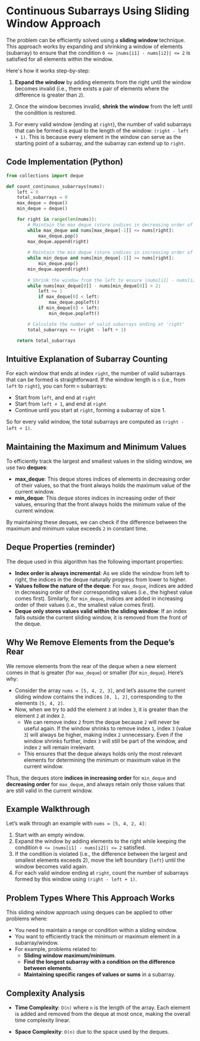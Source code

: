 # Continuous Subarrays Using Sliding Window Approach

The problem can be efficiently solved using a **sliding window** technique. This approach works by expanding and shrinking a window of elements (subarray) to ensure that the condition `0 <= |nums[i1] - nums[i2]| <= 2` is satisfied for all elements within the window.

Here's how it works step-by-step:

1. **Expand the window** by adding elements from the right until the window becomes invalid (i.e., there exists a pair of elements where the difference is greater than `2`).

2. Once the window becomes invalid, **shrink the window** from the left until the condition is restored.

3. For every valid window (ending at `right`), the number of valid subarrays that can be formed is equal to the length of the window: `(right - left + 1)`. This is because every element in the window can serve as the starting point of a subarray, and the subarray can extend up to `right`.

## Code Implementation (Python)

```python
from collections import deque

def count_continuous_subarrays(nums):
    left = 0
    total_subarrays = 0
    max_deque = deque()
    min_deque = deque()

    for right in range(len(nums)):
        # Maintain the max deque (store indices in decreasing order of values)
        while max_deque and nums[max_deque[-1]] <= nums[right]:
            max_deque.pop()
        max_deque.append(right)
        
        # Maintain the min deque (store indices in increasing order of values)
        while min_deque and nums[min_deque[-1]] >= nums[right]:
            min_deque.pop()
        min_deque.append(right)
        
        # Shrink the window from the left to ensure |nums[i1] - nums[i2]| <= 2
        while nums[max_deque[0]] - nums[min_deque[0]] > 2:
            left += 1
            if max_deque[0] < left:
                max_deque.popleft()
            if min_deque[0] < left:
                min_deque.popleft()

        # Calculate the number of valid subarrays ending at 'right'
        total_subarrays += (right - left + 1)

    return total_subarrays
```

## Intuitive Explanation of Subarray Counting

For each window that ends at index `right`, the number of valid subarrays that can be formed is straightforward. If the window length is `n` (i.e., from `left` to `right`), you can form `n` subarrays:

- Start from `left`, and end at `right`
- Start from `left + 1`, and end at `right`
- Continue until you start at `right`, forming a subarray of size 1.

So for every valid window, the total subarrays are computed as `(right - left + 1)`.

## Maintaining the Maximum and Minimum Values

To efficiently track the largest and smallest values in the sliding window, we use two **deques**:

- **max_deque**: This deque stores indices of elements in decreasing order of their values, so that the front always holds the maximum value of the current window.
- **min_deque**: This deque stores indices in increasing order of their values, ensuring that the front always holds the minimum value of the current window.

By maintaining these deques, we can check if the difference between the maximum and minimum value exceeds `2` in constant time.

## Deque Properties (reminder)

The deque used in this algorithm has the following important properties:

- **Index order is always incremental**: As we slide the window from left to right, the indices in the deque naturally progress from lower to higher.
- **Values follow the nature of the deque**: For `max_deque`, indices are added in decreasing order of their corresponding values (i.e., the highest value comes first). Similarly, for `min_deque`, indices are added in increasing order of their values (i.e., the smallest value comes first).
- **Deque only stores values valid within the sliding window**: If an index falls outside the current sliding window, it is removed from the front of the deque.

## Why We Remove Elements from the Deque’s Rear

We remove elements from the rear of the deque when a new element comes in that is greater (for `max_deque`) or smaller (for `min_deque`). Here’s why:

- Consider the array `nums = [5, 4, 2, 3]`, and let’s assume the current sliding window contains the indices `[0, 1, 2]`, corresponding to the elements `[5, 4, 2]`.
- Now, when we try to add the element `3` at index `3`, it is greater than the element `2` at index `2`.
  - We can remove index `2` from the deque because `2` will never be useful again. If the window shrinks to remove index `1`, index `3` (value `3`) will always be higher, making index `2` unnecessary. Even if the window shrinks further, index `3` will still be part of the window, and index `2` will remain irrelevant.
  - This ensures that the deque always holds only the most relevant elements for determining the minimum or maximum value in the current window.

Thus, the deques store **indices in increasing order** for `min_deque` and **decreasing order** for `max_deque`, and always retain only those values that are still valid in the current window.

## Example Walkthrough

Let’s walk through an example with `nums = [5, 4, 2, 4]`:

1. Start with an empty window.
2. Expand the window by adding elements to the right while keeping the condition `0 <= |nums[i1] - nums[i2]| <= 2` satisfied.
3. If the condition is violated (i.e., the difference between the largest and smallest elements exceeds 2), move the left boundary (`left`) until the window becomes valid again.
4. For each valid window ending at `right`, count the number of subarrays formed by this window using `(right - left + 1)`.

## Problem Types Where This Approach Works

This sliding window approach using deques can be applied to other problems where:

- You need to maintain a range or condition within a sliding window.
- You want to efficiently track the minimum or maximum element in a subarray/window.
- For example, problems related to:
  - **Sliding window maximum/minimum**.
  - **Find the longest subarray with a condition on the difference between elements**.
  - **Maintaining specific ranges of values or sums** in a subarray.

## Complexity Analysis

- **Time Complexity**: `O(n)` where `n` is the length of the array. Each element is added and removed from the deque at most once, making the overall time complexity linear.
  
- **Space Complexity**: `O(n)` due to the space used by the deques.
